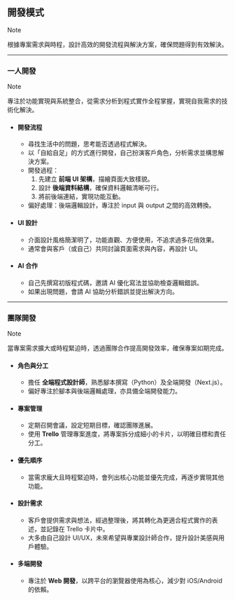 ## 開發模式

> [!NOTE]
> 根據專案需求與時程，設計高效的開發流程與解決方案，確保問題得到有效解決。

---

### 一人開發

> [!NOTE]
> 專注於功能實現與系統整合，從需求分析到程式實作全程掌握，實現自我需求的技術化解決。

- #### 開發流程
  - 尋找生活中的問題，思考能否透過程式解決。
  - 以「自給自足」的方式進行開發，自己扮演客戶角色，分析需求並構思解決方案。
  - 開發過程：
    1. 先建立 **前端 UI 架構**，描繪頁面大致樣貌。
    2. 設計 **後端資料結構**，確保資料邏輯清晰可行。
    3. 將前後端連結，實現功能互動。
  - 偏好處理：後端邏輯設計，專注於 input 與 output 之間的高效轉換。
- #### UI 設計
  - 介面設計風格簡潔明了，功能直觀、方便使用，不追求過多花俏效果。
  - 通常會與客戶（或自己）共同討論頁面需求與內容，再設計 UI。
- #### AI 合作
  - 自己先撰寫初版程式碼，邀請 AI 優化寫法並協助檢查邏輯錯誤。
  - 如果出現問題，會請 AI 協助分析錯誤並提出解決方向。

---

### 團隊開發

> [!NOTE]
> 當專案需求擴大或時程緊迫時，透過團隊合作提高開發效率，確保專案如期完成。

- #### 角色與分工
  - 擔任 **全端程式設計師**，熟悉腳本撰寫（Python）及全端開發（Next.js）。
  - 偏好專注於腳本與後端邏輯處理，亦具備全端開發能力。
- #### 專案管理
  - 定期召開會議，設定短期目標，確認團隊進展。
  - 使用 **Trello** 管理專案進度，將專案拆分成細小的卡片，以明確目標和責任分工。
- #### 優先順序
  - 當需求龐大且時程緊迫時，會列出核心功能並優先完成，再逐步實現其他功能。
- #### 設計需求
  - 客戶會提供需求與想法，經過整理後，將其轉化為更適合程式實作的表述，並記錄在 Trello 卡片中。
  - 大多由自己設計 UI/UX，未來希望與專業設計師合作，提升設計美感與用戶體驗。
- #### 多端開發
  - 專注於 **Web 開發**，以跨平台的瀏覽器使用為核心，減少對 iOS/Android 的依賴。
